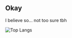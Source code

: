 ## Okay
I believe so... not too sure tbh


 ![Top Langs](https://github-readme-stats.vercel.app/api/top-langs/?username=rosesarerosiee&layout=compact&theme=tokyonight)

